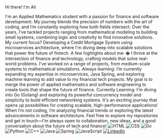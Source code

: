 Hi there!  I'm Ali

I'm an Applied Mathematics student with a passion for finance and software development. My journey blends the precision of numbers with the art of coding, and I’m constantly exploring how both fields intersect.
Over the years, I've tackled projects ranging from mathematical modeling to building small systems, combining logic and creativity to find innovative solutions. My current focus? Developing a Credit Mortgage System using microservices architecture, where I'm diving deep into scalable solutions that power the future of fintech.
A few highlights about me:
� I thrive at the intersection of finance and technology, crafting models that solve real-world problems.
 I've worked on a range of projects, from medium-scale systems to mathematical simulations.
 Always learning: I’m currently expanding my expertise in microservices, Java Spring, and exploring machine learning to add value to my financial tech projects.
 My goal is to merge the power of applied mathematics and software engineering to create tools that shape the future of finance.
Currently Learning:
I'm diving into Go (Golang) and exploring its powerful concurrency model and simplicity to build efficient networking systems. It's an exciting journey that opens up possibilities for creating scalable, high-performance applications!
When I’m not coding, I’m analyzing financial trends or exploring the latest advancements in software architecture.
Feel free to explore my repositories and get in touch—I'm always open to collaboration, new ideas, and a good conversation about the future of tech and finance!
![HTML](https://img.shields.io/badge/HTML5-E34F26?style=for-the-badge&logo=html5&logoColor=white)
![CSS](https://img.shields.io/badge/CSS3-1572B6?style=for-the-badge&logo=css3&logoColor=white)
![Go](https://img.shields.io/badge/Go-00ADD8?style=for-the-badge&logo=go&logoColor=white)
![Python](https://img.shields.io/badge/Python-3776AB?style=for-the-badge&logo=python&logoColor=white)
![C++](https://img.shields.io/badge/C%2B%2B-00599C?style=for-the-badge&logo=c%2B%2B&logoColor=white)
![Java](https://img.shields.io/badge/Java-ED8B00?style=for-the-badge&logo=java&logoColor=white)
![Spring](https://img.shields.io/badge/Spring-6DB33F?style=for-the-badge&logo=spring&logoColor=white)
![JavaScript](https://img.shields.io/badge/JavaScript-F7DF1E?style=for-the-badge&logo=javascript&logoColor=black)
[![LinkedIn](https://img.shields.io/badge/LinkedIn-0A66C2?style=for-the-badge&logo=linkedin&logoColor=white)](https://www.linkedin.com/in/alihusseintechandfinance/)

